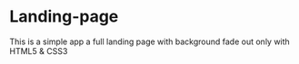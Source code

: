 # Landing-page
This is a simple app a full landing page with background fade out only with HTML5 & CSS3 
